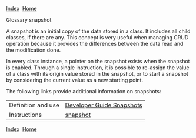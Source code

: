 [Index](index.html)  [Home](getting-started_home.html)

Glossary snapshot

A snapshot is an initial copy of the data stored in a class. It includes all child classes, if there are any. This concept is very useful when managing CRUD operation because it provides the differences between the data read and the modification done.

In every class instance, a pointer on the snapshot exists when the snapshot is enabled. Through a single instruction, it is possible to re-assign the value of a class with its origin value stored in the snapshot, or to start a snapshot by considering the current value as a new starting point.

The following links provide additional information on snapshots:

|  |  |
| --- | --- |
| Definition and use | [Developer Guide Snapshots](developer-guide_snapshots.html) |
| Instructions | [snapshot](4gl_snapshot.html) | [freeSnapshot](4gl_freesnapshot.html) | [revertToSnapshot](4gl_reverttosnapshot.html) | [snapshotEnabled](4gl_snapshotenabled.html) | [getModified](4gl_getmodified.html) |

  

[Index](index.html)  [Home](getting-started_home.html)